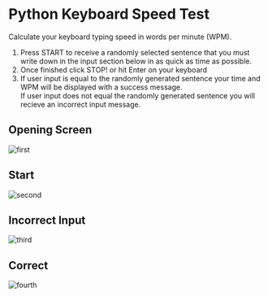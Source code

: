 # Python Keyboard Speed Test
Calculate your keyboard typing speed in words per minute (WPM).

1. Press START to receive a randomly selected sentence that you must write down in the input section below in as quick as time as possible. 
2. Once finished click STOP! or hit Enter on your keyboard
3. If user input is equal to the randomly generated sentence your time and WPM will be displayed with a success message.  
   If user input does not equal the randomly generated sentence you will recieve an incorrect input message.
   
   
   
   
   
   
   
 ## Opening Screen
 
![first](https://user-images.githubusercontent.com/60553621/100239085-e3ae9980-2f28-11eb-8ffb-05daa5270749.JPG)


## Start

![second](https://user-images.githubusercontent.com/60553621/100239121-ed380180-2f28-11eb-965c-ee0279cea5a6.JPG)

## Incorrect Input

![third](https://user-images.githubusercontent.com/60553621/100239120-ed380180-2f28-11eb-8e52-8d6f85eee1b4.JPG)

## Correct

![fourth](https://user-images.githubusercontent.com/60553621/100239095-e4dfc680-2f28-11eb-935f-ede4e860c046.JPG)




